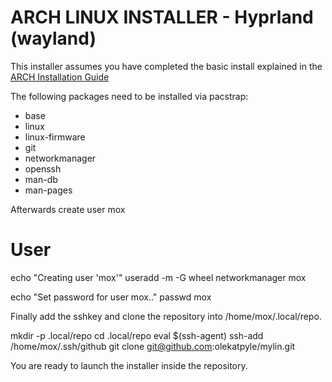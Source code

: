 # ARCH LINUX INSTALLER - Hyprland (wayland)

This installer assumes you have completed the basic install explained in the
[ARCH Installation Guide](https://wiki.archlinux.org/title/Installation_guide)

The following packages need to be installed via pacstrap:
- base
- linux
- linux-firmware
- git
- networkmanager
- openssh
- man-db
- man-pages

Afterwards create user mox
# User
echo "Creating user 'mox'"
useradd -m -G wheel networkmanager mox

echo "Set password for user mox.."
passwd mox

Finally add the sshkey and clone the repository into /home/mox/.local/repo.

mkdir -p .local/repo
cd .local/repo
eval $(ssh-agent)
ssh-add /home/mox/.ssh/github
git clone git@github.com:olekatpyle/mylin.git

You are ready to launch the installer inside the repository.
